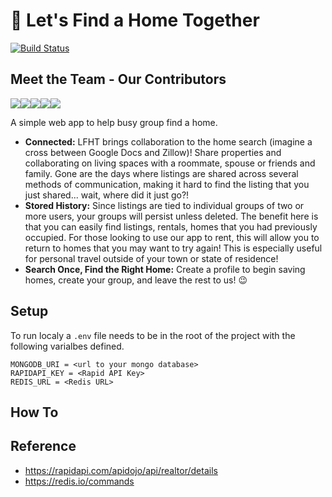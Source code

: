 # 🏡 Let's Find a Home Together

[![Build Status](https://travis-ci.org/jonathan-meyer/regular-expert.svg?branch=master)](https://travis-ci.org/jonathan-meyer/regular-expert)

## Meet the Team - Our Contributors

[![](https://sourcerer.io/fame/anthonypcersosimo/jonathan-meyer/regular-expert/images/0)](https://sourcerer.io/fame/anthonypcersosimo/jonathan-meyer/regular-expert/links/0)[![](https://sourcerer.io/fame/anthonypcersosimo/jonathan-meyer/regular-expert/images/1)](https://sourcerer.io/fame/anthonypcersosimo/jonathan-meyer/regular-expert/links/1)[![](https://sourcerer.io/fame/anthonypcersosimo/jonathan-meyer/regular-expert/images/2)](https://sourcerer.io/fame/anthonypcersosimo/jonathan-meyer/regular-expert/links/2)[![](https://sourcerer.io/fame/anthonypcersosimo/jonathan-meyer/regular-expert/images/3)](https://sourcerer.io/fame/anthonypcersosimo/jonathan-meyer/regular-expert/links/3)[![](https://sourcerer.io/fame/anthonypcersosimo/jonathan-meyer/regular-expert/images/4)](https://sourcerer.io/fame/anthonypcersosimo/jonathan-meyer/regular-expert/links/4)

A simple web app to help busy group find a home.

* **Connected:** LFHT brings collaboration to the home search (imagine a cross between Google Docs and Zillow)! Share properties and collaborating on living spaces with a roommate, spouse or friends and family. Gone are the days where listings are shared across several methods of communication, making it hard to find the listing that you just shared... wait, where did it just go?! 
* **Stored History:** Since listings are tied to individual groups of two or more users, your groups will persist unless deleted. The benefit here is that you can easily find listings, rentals, homes that you had previously occupied. For those looking to use our app to rent, this will allow you to return to homes that you may want to try again! This is especially useful for personal travel outside of your town or state of residence!
* **Search Once, Find the Right Home:** Create a profile to begin saving homes, create your group, and leave the rest to us! 😉

## Setup

To run localy a `.env` file needs to be in the root of the project with the following varialbes defined.

```
MONGODB_URI = <url to your mongo database>
RAPIDAPI_KEY = <Rapid API Key>
REDIS_URL = <Redis URL>
```

## How To



## Reference

- https://rapidapi.com/apidojo/api/realtor/details
- https://redis.io/commands
